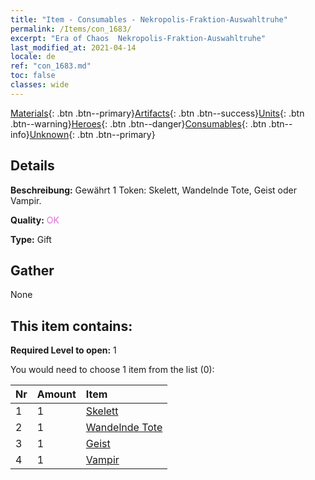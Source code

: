 ```yaml
---
title: "Item - Consumables - Nekropolis-Fraktion-Auswahltruhe"
permalink: /Items/con_1683/
excerpt: "Era of Chaos  Nekropolis-Fraktion-Auswahltruhe"
last_modified_at: 2021-04-14
locale: de
ref: "con_1683.md"
toc: false
classes: wide
---
```

 [Materials](/de/Items/){: .btn .btn--primary}[Artifacts](/de/Items/Artifacts/){: .btn .btn--success}[Units](/de/Items/Units/){: .btn .btn--warning}[Heroes](/de/Items/Heroes/){: .btn .btn--danger}[Consumables](/de/Items/Consumables/){: .btn .btn--info}[Unknown](/de/Items/Unknown/){: .btn .btn--primary}

## Details
 **Beschreibung:** Gewährt 1 Token: Skelett, Wandelnde Tote, Geist oder Vampir.

 **Quality:** <span style="color: #DA70D6">OK</span>

 **Type:** Gift

## Gather

  None

## This item contains:

 **Required Level to open:** 1

 You would need to choose 1 item from the list (0):

  | Nr | Amount |     Item    |
  |:---|:-------|:------------|
  | 1 | 1 | [Skelett](/de/Items/unt_208/) | 
  | 2 | 1 | [Wandelnde Tote](/de/Items/unt_209/) | 
  | 3 | 1 | [Geist](/de/Items/unt_210/) | 
  | 4 | 1 | [Vampir](/de/Items/unt_211/) | 
